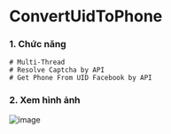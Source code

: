 # ConvertUidToPhone

### 1. Chức năng
```
# Multi-Thread
# Resolve Captcha by API
# Get Phone From UID Facebook by API
```


### 2. Xem hình ảnh

![image](https://github.com/user-attachments/assets/ec8983e3-cf33-47fa-9527-8cf7b416908b)

